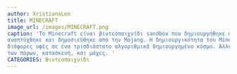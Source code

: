 ```yaml
---
author: XristianaLen
title: MINECRAFT
image_url: /images/MINECRAFT.png
caption: 'Το Minecraft είναι βιντεοπαιχνίδι sandbox που δημιουργήθηκε αρχικά από τον Σουηδό προγραμματιστή Markus "Notch" Persson και αργότερα 
αναπτύχθηκε και δημοσιεύθηκε από την Mojang. Η δημιουργικότητα του Minecraft αφήνει τους παίκτες να χτίσουν κατασκευές από κύβους με 
διάφορες υφές σε ένα τρισδιάστατο αλγοριθμικά δημιουργημένο κόσμο. Άλλες δραστηριότητες στο παιχνίδι περιλαμβάνουν την έρευνα, τη συλλογή
των πόρων, κατασκευή, και μάχες. '
CATEGORIES: Bιντεοπαιχνίδι
---
```

